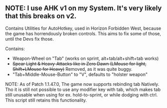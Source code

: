 <h2>NOTE: I use AHK v1 on my System. It's very likely that this breaks on v2.</h2>

Contains Utilities for AutoHotkey, used in Horizon Forbidden West, because the game has horrendously broken controls. This aims to fix some of those, until the Devs fix those.

Contains:
- Weapon-Wheel on "Tab" (works on sprint, alt+tab/alt+shift+tab works)
- ~~Spear Light & Heavy-Attacks like in Zero Dawn (LMouse for light, Shift+LMouse for Heavy)~~ Removed, as it was quite buggy.
- "Tab+Middle-Mouse-Button" to "V", defaults to "holster weapon"

NOTE: As of Patch 1.1.47.0, The game now supports rebinding tab Natively. Tho it is still not possible to use any modifier key with tab, which makes tab still unusable when using for ex. hold-to-sprint, or while dodging with ctrl.
This script still retains this functionality.
